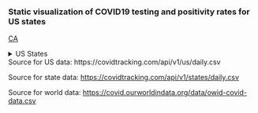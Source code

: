 <h3>Static visualization of COVID19 testing and positivity rates for US states</h3>

[CA](imgs/CA.png)
<details>
<summary>US States</summary>
<ul>
<li>[AK](imgs/AK.png)</li>
<li>[AL](imgs/AL.png)</li>
<li>[AR](imgs/AR.png)</li>
<li>[AZ](imgs/AZ.png)</li>
<li>[CA](imgs/CA.png)</li>
<li>[CO](imgs/CO.png)</li>
<li>[CT](imgs/CT.png)</li>
<li>[DC](imgs/DC.png)</li>
<li>[DE](imgs/DE.png)</li>
<li>[FL](imgs/FL.png)</li>
<li>[GA](imgs/GA.png)</li>
<li>[HI](imgs/HI.png)</li>
<li>[IA](imgs/IA.png)</li>
<li>[ID](imgs/ID.png)</li>
<li>[IL](imgs/IL.png)</li>
<li>[IN](imgs/IN.png)</li>
<li>[KS](imgs/KS.png)</li>
<li>[KY](imgs/KY.png)</li>
<li>[LA](imgs/LA.png)</li>
<li>[MA](imgs/MA.png)</li>
<li>[MD](imgs/MD.png)</li>
<li>[ME](imgs/ME.png)</li>
<li>[MI](imgs/MI.png)</li>
<li>[MN](imgs/MN.png)</li>
<li>[MO](imgs/MO.png)</li>
<li>[MS](imgs/MS.png)</li>
<li>[MT](imgs/MT.png)</li>
<li>[NC](imgs/NC.png)</li>
<li>[ND](imgs/ND.png)</li>
<li>[NE](imgs/NE.png)</li>
<li>[NH](imgs/NH.png)</li>
<li>[NJ](imgs/NJ.png)</li>
<li>[NM](imgs/NM.png)</li>
<li>[NV](imgs/NV.png)</li>
<li>[NY](imgs/NY.png)</li>
<li>[OH](imgs/OH.png)</li>
<li>[OK](imgs/OK.png)</li>
<li>[OR](imgs/OR.png)</li>
<li>[PA](imgs/PA.png)</li>
<li>[RI](imgs/RI.png)</li>
<li>[SC](imgs/SC.png)</li>
<li>[SD](imgs/SD.png)</li>
<li>[TN](imgs/TN.png)</li>
<li>[TX](imgs/TX.png)</li>
<li>[UT](imgs/UT.png)</li>
<li>[VA](imgs/VA.png)</li>
<li>[VT](imgs/VT.png)</li>
<li>[WA](imgs/WA.png)</li>
<li>[WI](imgs/WI.png)</li>
<li>[WV](imgs/WV.png)</li>
<li>[WY](imgs/WY.png)</li>
</ul>
</details>
Source for US data: https://covidtracking.com/api/v1/us/daily.csv

Source for state data: https://covidtracking.com/api/v1/states/daily.csv

Source for world data: https://covid.ourworldindata.org/data/owid-covid-data.csv
